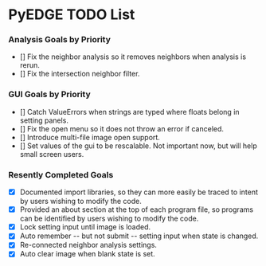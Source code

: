 # PyEDGE TODO List

### Analysis Goals by Priority
- [] Fix the neighbor analysis so it removes neighbors when analysis is rerun.
- [] Fix the intersection neighbor filter.

### GUI Goals by Priority
- [] Catch ValueErrors when strings are typed where floats belong in setting panels.
- [] Fix the open menu so it does not throw an error if canceled.
- [] Introduce multi-file image open support.
- [] Set values of the gui to be rescalable. Not important now, but will help small screen users.

### Resently Completed Goals
- [x] Documented import libraries, so they can more easily be traced to intent by users wishing to modify the code.
- [x] Provided an about section at the top of each program file, so programs can be identified by users wishing to modify the code.
- [x] Lock setting input until image is loaded.
- [x] Auto remember -- but not submit -- setting input when state is changed.
- [x] Re-connected neighbor analysis settings.
- [x] Auto clear image when blank state is set.